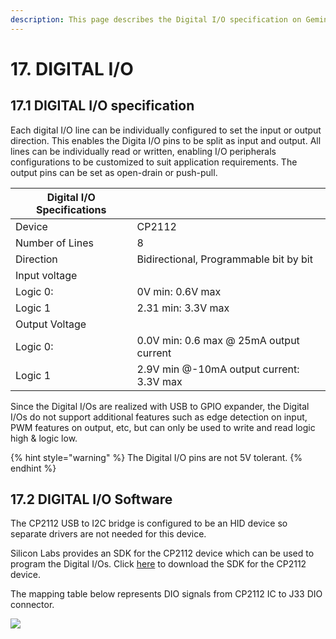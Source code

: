 ```yaml
---
description: This page describes the Digital I/O specification on Gemini carrier card
---
```


# 17. DIGITAL I/O

## 17.1 DIGITAL I/O specification

Each digital I/O line can be individually configured to set the input or output direction. This enables the Digita I/O pins to be split as input and output. All lines can be individually read or written, enabling I/O peripherals configurations to be customized to suit application requirements. The output pins can be set as open-drain or push-pull.

| Digital I/O Specifications |                                          |
| -------------------------- | ---------------------------------------- |
| Device                     | CP2112                                   |
| Number of Lines            | 8                                        |
| Direction                  | Bidirectional, Programmable bit by bit   |
| Input voltage              |                                          |
| Logic 0:                   | 0V min: 0.6V max                         |
| Logic 1                    | 2.31 min: 3.3V max                       |
| Output Voltage             |                                          |
|  Logic 0:                  | 0.0V min: 0.6 max @ 25mA output current  |
| Logic 1                    | 2.9V min @-10mA output current: 3.3V max |

Since the Digital I/Os are realized with USB to GPIO expander, the Digital I/Os do not support additional features such as edge detection on input, PWM features on output, etc, but can only be used to write and read logic high & logic low.

{% hint style="warning" %}
The Digital I/O pins are not 5V tolerant.
{% endhint %}

## 17.2 DIGITAL I/O Software

The CP2112 USB to I2C bridge is configured to be an HID device so separate drivers are not needed for this device.&#x20;

Silicon Labs provides an SDK for the CP2112 device which can be used to program the Digital I/Os. Click [here](https://www.silabs.com/development-tools/interface/cp2112ek-development-kit) to download the SDK for the CP2112 device.

The mapping table below represents DIO signals from CP2112 IC to J33 DIO connector.

![](broken-reference)





